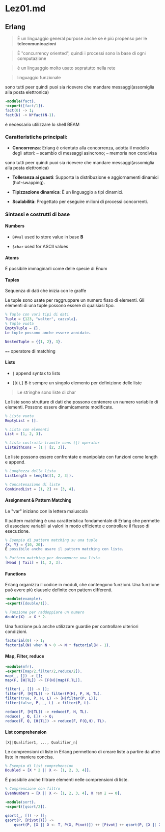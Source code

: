 # Lez01.md

## Erlang


> È un linguaggio general purpose anche se è più propenso per le **telecomunicazioni**

> È "concurrency oriented", quindi i processi sono la base di ogni computazione

> è un linguaggio molto usato sopratutto nella rete


> linguaggio funzionale


sono tutti peer quindi puoi sia ricevere che mandare messaggi(assomiglia alla posta elettronica)

```erlang
-module(fact).
-export([fact/1]).
fact(0) -> 1;
fact(N) -> N*fact(N-1).
```
è necessario utilizzare lo shell BEAM
### Caratteristiche principali:

- **Concorrenza**: 
Erlang è orientato alla concorrenza, adotta il modello degli attori:
  – scambio di messaggi asincrono; 
  – memoria non condivisa

sono tutti peer quindi puoi sia ricevere che mandare messaggi(assomiglia alla posta elettronica)

- **Tolleranza ai guasti**: Supporta la distribuzione e aggiornamenti dinamici (hot-swapping).

- **Tipizzazione dinamica**: È un linguaggio a tipi dinamici.

- **Scalabilità**: Progettato per eseguire milioni di processi concorrenti.

### Sintassi e costrutti di base

#### Numbers

+ `B#val` used to store value in base **B**

+ `$char` used for ASCII values

#### Atoms

È possibile immaginarli come delle specie di Enum

#### Tuples

Sequenza di dati che inizia con le graffe

Le tuple sono usate per raggruppare un numero fisso di elementi. Gli elementi di una tuple possono essere di qualsiasi tipo.

```erlang
% Tuple con vari tipi di dati
Tuple = {123, "walter", cazzola}.
% Tuple vuota
EmptyTuple = {}.
Le tuple possono anche essere annidate.
```

```erlang
NestedTuple = {{1, 2}, 3}.
```
`==` operatore di matching

#### Lists

+ `|` append syntax to lists

+ `[B|L]` B è sempre un singolo elemento per definizione delle liste

> Le stringhe sono liste di char

Le liste sono strutture di dati che possono contenere un numero variabile di elementi. Possono essere dinamicamente modificate.

```erlang
% Lista vuota
EmptyList = [].

% Lista con elementi
List = [1, 2, 3].

% Lista costruita tramite cons (|) operator
ListWithCons = [1 | [2, 3]].
```

Le liste possono essere confrontate e manipolate con funzioni come length e append.

```erlang
% Lunghezza della lista
ListLength = length([1, 2, 3]).

% Concatenazione di liste
CombinedList = [1, 2] ++ [3, 4].
```

#### Assignment & Pattern Matching

Le "var" iniziano con la lettera maiuscola

Il pattern matching è una caratteristica fondamentale di Erlang che permette di associare variabili ai valori in modo efficiente e controllare il flusso di esecuzione.

```erlang
% Esempio di pattern matching su una tuple
{X, Y} = {10, 20}.
È possibile anche usare il pattern matching con liste.
```

```erlang
% Pattern matching per decomporre una lista
[Head | Tail] = [1, 2, 3].
```

#### Functions 

Erlang organizza il codice in moduli, che contengono funzioni. Una funzione può avere più clausole definite con pattern differenti.

```erlang
-module(example).
-export([double/1]).

% Funzione per raddoppiare un numero
double(X) -> X * 2.
```
Una funzione può anche utilizzare guardie per controllare ulteriori condizioni.


```erlang
factorial(0) -> 1;
factorial(N) when N > 0 -> N * factorial(N - 1).
```
#### Map, Filter, reduce

```erlang
-module(mfr).
-export([map/2,filter/2,reduce/2]).
map(_, []) -> [];
map(F, [H|TL]) -> [F(H)|map(F,TL)].

filter(_, []) -> [];
filter(P, [H|TL]) -> filter(P(H), P, H, TL).
filter(true, P, H, L) -> [H|filter(P, L)];
filter(false, P, _, L) -> filter(P, L).

reduce(F, [H|TL]) -> reduce(F, H, TL).
reduce(_, Q, []) -> Q;
reduce(F, Q, [H|TL]) -> reduce(F, F(Q,H), TL).
```

#### List comprehension
```
[X||Qualifier1, ..., Qualifier_n]
```
Le comprensioni di liste in Erlang permettono di creare liste a partire da altre liste in maniera concisa.

```erlang
% Esempio di list comprehension
Doubled = [X * 2 || X <- [1, 2, 3, 4]].
```
È possibile anche filtrare elementi nelle comprensioni di liste.

```erlang
% Comprensione con filtro
EvenNumbers = [X || X <- [1, 2, 3, 4], X rem 2 == 0].
```

```erlang
-module(sort).
-export([qsort/2]).

qsort(_, []) -> [];
qsort(P, [Pivot|T]) ->
    qsort(P, [X || X <- T, P(X, Pivot)]) ++ [Pivot] ++ qsort(P, [X || X <- T, not P(X, Pivot)]).
```